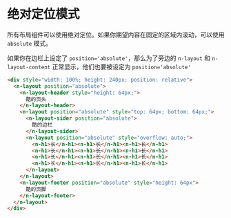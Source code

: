 # 绝对定位模式
所有布局组件可以使用绝对定位。如果你期望内容在固定的区域内滚动，可以使用 `absolute` 模式。

<n-alert title="注意" type="warning">如果你在边栏上设定了 `position='absolute'`，那么为了旁边的 `n-layout` 和 `n-layout-content` 正常显示，他们也要被设定为 `position='absolute'`</n-alert>
```html
<div style="width: 100%; height: 240px; position: relative">
  <n-layout position="absolute">
    <n-layout-header style="height: 64px;">
      酷的页头
    </n-layout-header>
    <n-layout position="absolute" style="top: 64px; bottom: 64px;">
      <n-layout-sider position="absolute">
        酷的边栏
      </n-layout-sider>
      <n-layout position="absolute" style="overflow: auto;">
        <n-h1>长</n-h1><n-h1>长</n-h1><n-h1>长</n-h1>
        <n-h1>长</n-h1><n-h1>长</n-h1><n-h1>长</n-h1>
        <n-h1>长</n-h1><n-h1>长</n-h1><n-h1>长</n-h1>
        <n-h1>长</n-h1><n-h1>长</n-h1><n-h1>长</n-h1>
      </n-layout>
    </n-layout>
    <n-layout-footer position="absolute" style="height: 64px">
      酷的页脚
    </n-layout-footer>
  </n-layout>
</div>
```
